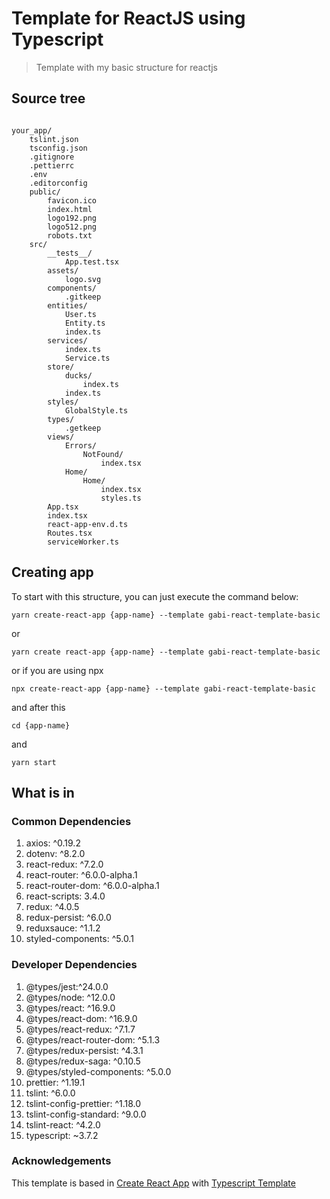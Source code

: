 # Template for ReactJS using Typescript

> Template with my basic structure for reactjs

## Source tree

```

your_app/
    tslint.json
    tsconfig.json
    .gitignore
    .pettierrc
    .env
    .editorconfig
    public/
        favicon.ico
        index.html
        logo192.png
        logo512.png
        robots.txt
    src/
        __tests__/
            App.test.tsx
        assets/
            logo.svg
        components/
            .gitkeep
        entities/
            User.ts
            Entity.ts
            index.ts
        services/
            index.ts
            Service.ts
        store/
            ducks/
                index.ts
            index.ts
        styles/
            GlobalStyle.ts
        types/
            .getkeep
        views/
            Errors/
                NotFound/
                    index.tsx
            Home/
                Home/
                    index.tsx
                    styles.ts
        App.tsx
        index.tsx
        react-app-env.d.ts
        Routes.tsx
        serviceWorker.ts

```

## Creating app

To start with this structure, you can just execute the command below:

```
yarn create-react-app {app-name} --template gabi-react-template-basic
```

or

```
yarn create react-app {app-name} --template gabi-react-template-basic
```

or if you are using npx

```
npx create-react-app {app-name} --template gabi-react-template-basic
```

and after this

```
cd {app-name}
```

and

```
yarn start
```

## What is in

### Common Dependencies

1. axios: ^0.19.2
2. dotenv: ^8.2.0
3. react-redux: ^7.2.0
4. react-router: ^6.0.0-alpha.1
5. react-router-dom: ^6.0.0-alpha.1
6. react-scripts: 3.4.0
7. redux: ^4.0.5
8. redux-persist: ^6.0.0
9. reduxsauce: ^1.1.2
10. styled-components: ^5.0.1

### Developer Dependencies

1. @types/jest:^24.0.0
2. @types/node: ^12.0.0
3. @types/react: ^16.9.0
4. @types/react-dom: ^16.9.0
5. @types/react-redux: ^7.1.7
6. @types/react-router-dom: ^5.1.3
7. @types/redux-persist: ^4.3.1
8. @types/redux-saga: ^0.10.5
9. @types/styled-components: ^5.0.0
10. prettier: ^1.19.1
11. tslint: ^6.0.0
12. tslint-config-prettier: ^1.18.0
13. tslint-config-standard: ^9.0.0
14. tslint-react: ^4.2.0
15. typescript: ~3.7.2

### Acknowledgements

This template is based in [Create React App](https://github.com/facebook/create-react-app) with [Typescript Template](https://github.com/facebook/create-react-app/tree/master/packages/cra-template-typescript)
